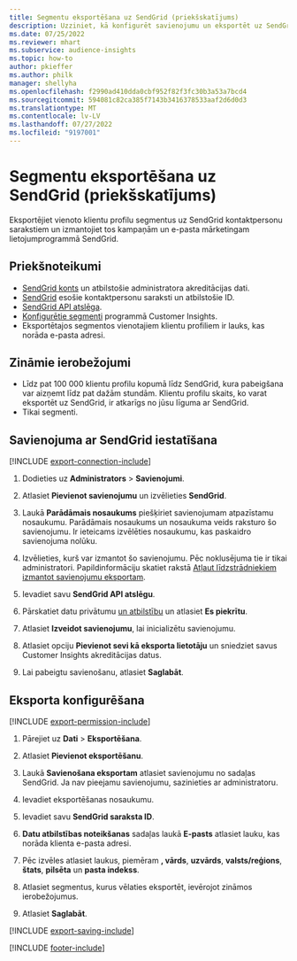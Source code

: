```yaml
---
title: Segmentu eksportēšana uz SendGrid (priekšskatījums)
description: Uzziniet, kā konfigurēt savienojumu un eksportēt uz SendGrid.
ms.date: 07/25/2022
ms.reviewer: mhart
ms.subservice: audience-insights
ms.topic: how-to
author: pkieffer
ms.author: philk
manager: shellyha
ms.openlocfilehash: f2990ad410dda0cbf952f82f3fc30b3a53a7bcd4
ms.sourcegitcommit: 594081c82ca385f7143b3416378533aaf2d6d0d3
ms.translationtype: MT
ms.contentlocale: lv-LV
ms.lasthandoff: 07/27/2022
ms.locfileid: "9197001"
---
```

# <a name="export-segments-to-sendgrid-preview"></a>Segmentu eksportēšana uz SendGrid (priekšskatījums)

Eksportējiet vienoto klientu profilu segmentus uz SendGrid kontaktpersonu sarakstiem un izmantojiet tos kampaņām un e-pasta mārketingam lietojumprogrammā SendGrid.

## <a name="prerequisites"></a>Priekšnoteikumi

- [SendGrid konts](https://sendgrid.com/) un atbilstošie administratora akreditācijas dati.
- [SendGrid](https://sendgrid.com/docs/ui/managing-contacts/create-and-manage-contacts/#manage-contacts) esošie kontaktpersonu saraksti un atbilstošie ID.
- [SendGrid API atslēga](https://sendgrid.com/docs/ui/account-and-settings/api-keys/).
- [Konfigurētie segmenti](segments.md) programmā Customer Insights.
- Eksportētajos segmentos vienotajiem klientu profiliem ir lauks, kas norāda e-pasta adresi.

## <a name="known-limitations"></a>Zināmie ierobežojumi

- Līdz pat 100 000 klientu profilu kopumā līdz SendGrid, kura pabeigšana var aizņemt līdz pat dažām stundām. Klientu profilu skaits, ko varat eksportēt uz SendGrid, ir atkarīgs no jūsu līguma ar SendGrid.
- Tikai segmenti.

## <a name="set-up-connection-to-sendgrid"></a>Savienojuma ar SendGrid iestatīšana

[!INCLUDE [export-connection-include](includes/export-connection-admn.md)]

1. Dodieties uz **Administrators** > **Savienojumi**.

1. Atlasiet **Pievienot savienojumu** un izvēlieties **SendGrid**.

1. Laukā **Parādāmais nosaukums** piešķiriet savienojumam atpazīstamu nosaukumu. Parādāmais nosaukums un nosaukuma veids raksturo šo savienojumu. Ir ieteicams izvēlēties nosaukumu, kas paskaidro savienojuma nolūku.

1. Izvēlieties, kurš var izmantot šo savienojumu. Pēc noklusējuma tie ir tikai administratori. Papildinformāciju skatiet rakstā [Atļaut līdzstrādniekiem izmantot savienojumu eksportam](connections.md#allow-contributors-to-use-a-connection-for-exports).

1. Ievadiet savu **SendGrid API atslēgu**.

1. Pārskatiet datu privātumu [un atbilstību](connections.md#data-privacy-and-compliance) un atlasiet **Es piekrītu**.

1. Atlasiet **Izveidot savienojumu**, lai inicializētu savienojumu.

1. Atlasiet opciju **Pievienot sevi kā eksporta lietotāju** un sniedziet savus Customer Insights akreditācijas datus.

1. Lai pabeigtu savienošanu, atlasiet **Saglabāt**.

## <a name="configure-an-export"></a>Eksporta konfigurēšana

[!INCLUDE [export-permission-include](includes/export-permission.md)]

1. Pārejiet uz **Dati** > **Eksportēšana**.

1. Atlasiet **Pievienot eksportēšanu**.

1. Laukā **Savienošana eksportam** atlasiet savienojumu no sadaļas SendGrid. Ja nav pieejamu savienojumu, sazinieties ar administratoru.

1. Ievadiet eksportēšanas nosaukumu.

1. Ievadiet savu **SendGrid saraksta ID**.

1. **Datu atbilstības noteikšanas** sadaļas laukā **E-pasts** atlasiet lauku, kas norāda klienta e-pasta adresi.

1. Pēc izvēles atlasiet laukus, piemēram **, vārds**, **uzvārds**, **valsts/reģions**, **štats**, **pilsēta** un **pasta indekss**.

1. Atlasiet segmentus, kurus vēlaties eksportēt, ievērojot zināmos ierobežojumus.

1. Atlasiet **Saglabāt**.

[!INCLUDE [export-saving-include](includes/export-saving.md)]

[!INCLUDE [footer-include](includes/footer-banner.md)]
